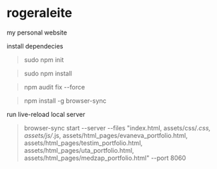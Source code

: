 # rogeraleite
my personal website

install dependecies
> sudo npm init

> sudo npm install

> npm audit fix --force

> npm install -g browser-sync

run live-reload local server
> browser-sync start --server --files "index.html, assets/css/*.css, assets/js/*.js, assets/html_pages/evaneva_portfolio.html, assets/html_pages/testim_portfolio.html, assets/html_pages/uta_portfolio.html, assets/html_pages/medzap_portfolio.html" --port 8060
